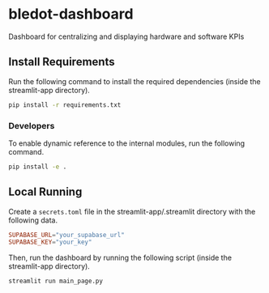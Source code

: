 # bledot-dashboard
Dashboard for centralizing and displaying hardware and software KPIs

## Install Requirements

Run the following command to install the required dependencies (inside the streamlit-app directory).

```bash
pip install -r requirements.txt
```

### Developers

To enable dynamic reference to the internal modules, run the following command.
```bash
pip install -e .
```

## Local Running

Create a ```secrets.toml``` file in the streamlit-app/.streamlit directory with the following data.
```toml
SUPABASE_URL="your_supabase_url"
SUPABASE_KEY="your_key"
```

Then, run the dashboard by running the following script (inside the streamlit-app directory).
```bash
streamlit run main_page.py
```
